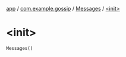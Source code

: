 [app](../../index.md) / [com.example.gossip](../index.md) / [Messages](index.md) / [&lt;init&gt;](./-init-.md)

# &lt;init&gt;

`Messages()`